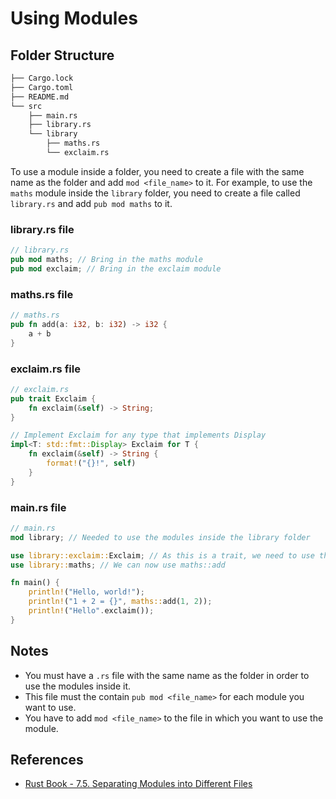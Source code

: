 # Using Modules

## Folder Structure

```bash
├── Cargo.lock
├── Cargo.toml
├── README.md
└── src
    ├── main.rs
    ├── library.rs
    └── library
        ├── maths.rs
        └── exclaim.rs
```

To use a module inside a folder, you need to create a file with the same name as the folder and add `mod <file_name>` to it. For example, to use the `maths` module inside the `library` folder, you need to create a file called `library.rs` and add `pub mod maths` to it.

### library.rs file

```rust
// library.rs
pub mod maths; // Bring in the maths module
pub mod exclaim; // Bring in the exclaim module
```

### maths.rs file

```rust
// maths.rs
pub fn add(a: i32, b: i32) -> i32 {
    a + b
}
```

### exclaim.rs file

```rust
// exclaim.rs
pub trait Exclaim {
    fn exclaim(&self) -> String;
}

// Implement Exclaim for any type that implements Display
impl<T: std::fmt::Display> Exclaim for T {
    fn exclaim(&self) -> String {
        format!("{}!", self)
    }
}
```

### main.rs file

```rust
// main.rs
mod library; // Needed to use the modules inside the library folder

use library::exclaim::Exclaim; // As this is a trait, we need to use the full path
use library::maths; // We can now use maths::add

fn main() {
    println!("Hello, world!");
    println!("1 + 2 = {}", maths::add(1, 2));
    println!("Hello".exclaim());
}
```

## Notes

- You must have a `.rs` file with the same name as the folder in order to use the modules inside it.
- This file must the contain `pub mod <file_name>` for each module you want to use.
- You have to add `mod <file_name>` to the file in which you want to use the module.


## References

- [Rust Book - 7.5. Separating Modules into Different Files](https://doc.rust-lang.org/book/ch07-05-separating-modules-into-different-files.html)

